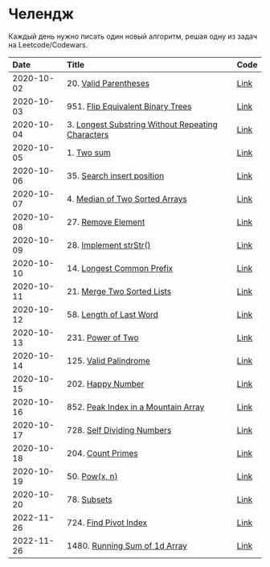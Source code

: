 # Челендж

Каждый день нужно писать один новый алгоритм, решая одну из задач на
Leetcode/Codewars.

| Date       | Title                                                          | Code              |
|:-----------|:---------------------------------------------------------------|:------------------|
| 2020-10-02 | 20. [Valid Parentheses][20-problem]                            | [Link][20-code]   |
| 2020-10-03 | 951. [Flip Equivalent Binary Trees][951-problem]               | [Link][951-code]  |
| 2020-10-04 | 3. [Longest Substring Without Repeating Characters][3-problem] | [Link][3-code]    |
| 2020-10-05 | 1. [Two sum][1-problem]                                        | [Link][1-code]    |
| 2020-10-06 | 35. [Search insert position][35-problem]                       | [Link][35-code]   |
| 2020-10-07 | 4. [Median of Two Sorted Arrays][4-problem]                    | [Link][4-code]    |
| 2020-10-08 | 27. [Remove Element][27-problem]                               | [Link][27-code]   |
| 2020-10-09 | 28. [Implement strStr()][28-problem]                           | [Link][28-code]   |
| 2020-10-10 | 14. [Longest Common Prefix][14-problem]                        | [Link][14-code]   |
| 2020-10-11 | 21. [Merge Two Sorted Lists][21-problem]                       | [Link][21-code]   |
| 2020-10-12 | 58. [Length of Last Word][58-problem]                          | [Link][58-code]   |
| 2020-10-13 | 231. [Power of Two][231-problem]                               | [Link][231-code]  |
| 2020-10-14 | 125. [Valid Palindrome][125-problem]                           | [Link][125-code]  |
| 2020-10-15 | 202. [Happy Number][202-problem]                               | [Link][202-code]  |
| 2020-10-16 | 852. [Peak Index in a Mountain Array][852-problem]             | [Link][852-code]  |
| 2020-10-17 | 728. [Self Dividing Numbers][728-problem]                      | [Link][728-code]  |
| 2020-10-18 | 204. [Count Primes][204-problem]                               | [Link][204-code]  |
| 2020-10-19 | 50. [Pow(x, n)][50-problem]                                    | [Link][50-code]   |
| 2020-10-20 | 78. [Subsets][78-problem]                                      | [Link][78-code]   |
| 2022-11-26 | 724. [Find Pivot Index][724-problem]                           | [Link][724-code]  |
| 2022-11-26 | 1480. [Running Sum of 1d Array][1480-problem]                  | [Link][1480-code] |

[20-problem]:https://leetcode.com/problems/valid-parentheses/
[951-problem]:https://leetcode.com/problems/flip-equivalent-binary-trees/
[3-problem]:https://leetcode.com/problems/longest-substring-without-repeating-characters/
[1-problem]:https://leetcode.com/problems/two-sum/
[35-problem]:https://leetcode.com/problems/search-insert-position/
[4-problem]:https://leetcode.com/problems/median-of-two-sorted-arrays/
[27-problem]:https://leetcode.com/problems/remove-element/
[28-problem]:https://leetcode.com/problems/implement-strstr/
[14-problem]:https://leetcode.com/problems/longest-common-prefix/
[21-problem]:https://leetcode.com/problems/merge-two-sorted-lists/
[58-problem]:https://leetcode.com/problems/length-of-last-word/
[231-problem]:https://leetcode.com/problems/power-of-two/
[125-problem]:https://leetcode.com/problems/valid-palindrome/
[202-problem]:https://leetcode.com/problems/happy-number/
[852-problem]:https://leetcode.com/problems/peak-index-in-a-mountain-array/
[728-problem]:https://leetcode.com/problems/self-dividing-numbers/
[204-problem]:https://leetcode.com/problems/count-primes/
[50-problem]:https://leetcode.com/problems/powx-n/
[78-problem]:https://leetcode.com/problems/subsets/
[724-problem]:https://leetcode.com/problems/find-pivot-index/
[1480-problem]:https://leetcode.com/problems/find-pivot-index/

[20-code]:algos/0020-valid-parentheses.md
[951-code]:algos/0951-flip-equivalent-binary-trees.md
[3-code]:algos/0003-longest-substring-without-repeating-characters.md
[1-code]:algos/0001-two-sum.md
[35-code]:algos/0035-search-insert-position.md
[4-code]:algos/0004-median-of-two-sorted-arrays.md
[27-code]:algos/0027-remove-element.md
[28-code]:algos/0028-implement-strstr.md
[14-code]:algos/0014-longest-common-prefix.md
[21-code]:algos/0021-merge-two-sorted-lists.md
[58-code]:algos/0058-length-of-last-word.md
[231-code]:algos/0231-power-of-two.md
[125-code]:algos/0125-valid-palindrome.md
[202-code]:algos/0202-happy-number.md
[852-code]:algos/0852-peak-index-in-a-mountain-array.md
[728-code]:algos/0728-self-dividing-numbers.md
[204-code]:algos/0204-count-primes.md
[50-code]:algos/0050-powx-n.md
[78-code]:algos/0078-subsets.md
[724-code]:algos/0724-find-pivot-index.md
[1480-code]:algos/1480-running-sum-of-1d-array.md
